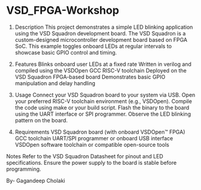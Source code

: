 # VSD_FPGA-Workshop
1) Description
This project demonstrates a simple LED blinking application using the VSD Squadron development board. The VSD Squadron is a custom-designed microcontroller development board based on FPGA SoC. This example toggles onboard LEDs at regular intervals to showcase basic GPIO control and timing.

2) Features
Blinks onboard user LEDs at a fixed rate
Written in verilog and compiled using the VSDOpen GCC RISC-V toolchain
Deployed on the VSD Squadron FPGA-based board
Demonstrates basic GPIO manipulation and delay handling

3) Usage
Connect your VSD Squadron board to your system via USB.
Open your preferred RISC-V toolchain environment (e.g., VSDOpen).
Compile the code using make or your build script.
Flash the binary to the board using the UART interface or SPI programmer.
Observe the LED blinking pattern on the board.

4) Requirements
VSD Squadron board (with onboard VSDOpen™ FPGA)
GCC toolchain
UART/SPI programmer or onboard USB interface
VSDOpen software toolchain or compatible open-source tools

Notes
Refer to the VSD Squadron Datasheet for pinout and LED specifications.
Ensure the power supply to the board is stable before programming.

By- Gagandeep Cholaki
